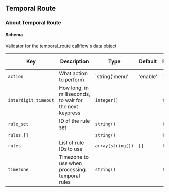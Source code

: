 ## Temporal Route

### About Temporal Route

#### Schema

Validator for the temporal_route callflow's data object



Key | Description | Type | Default | Required | Support Level
--- | ----------- | ---- | ------- | -------- | -------------
`action` | What action to perform | `string('menu' | 'enable' | 'disable' | 'reset')` |   | `false` |  
`interdigit_timeout` | How long, in milliseconds, to wait for the next keypress | `integer()` |   | `false` |  
`rule_set` | ID of the rule set | `string()` |   | `false` |  
`rules.[]` |   | `string()` |   | `false` |  
`rules` | List of rule IDs to use | `array(string())` | `[]` | `false` |  
`timezone` | Timezone to use when processing temporal rules | `string()` |   | `false` |  



